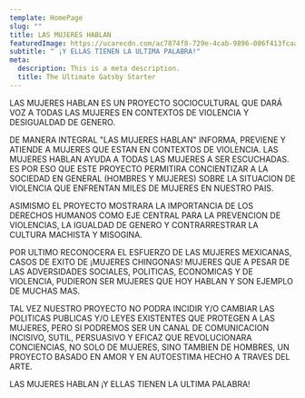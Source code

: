 ```yaml
---
template: HomePage
slug: ""
title: LAS MUJERES HABLAN
featuredImage: https://ucarecdn.com/ac7874f8-729e-4cab-9896-086f413fcaad/
subtitle: " ¡Y ELLAS TIENEN LA ULTIMA PALABRA!"
meta:
  description: This is a meta description.
  title: The Ultimate Gatsby Starter
---
```

LAS MUJERES HABLAN ES UN PROYECTO SOCIOCULTURAL QUE DARÁ VOZ A
TODAS LAS MUJERES EN CONTEXTOS DE VIOLENCIA Y DESIGUALDAD DE GENERO.

D﻿E MANERA INTEGRAL "LAS MUJERES HABLAN" INFORMA, PREVIENE Y ATIENDE A MUJERES QUE ESTAN EN CONTEXTOS DE VIOLENCIA. LAS MUJERES HABLAN AYUDA A TODAS LAS MUJERES A SER ESCUCHADAS. ES POR ESO QUE ESTE PROYECTO PERMITIRA CONCIENTIZAR A LA SOCIEDAD EN GENERAL (HOMBRES Y MUJERES) SOBRE LA SITUACION DE VIOLENCIA QUE ENFRENTAN MILES DE MUJERES EN NUESTRO PAIS.



A﻿SIMISMO EL PROYECTO MOSTRARA LA IMPORTANCIA DE LOS DERECHOS HUMANOS COMO EJE CENTRAL PARA LA PREVENCION DE VIOLENCIAS, LA IGUALDAD DE GENERO Y CONTRARRESTRAR LA CULTURA MACHISTA Y MISOGINA.

P﻿OR ULTIMO RECONOCERA EL ESFUERZO DE LAS MUJERES MEXICANAS, CASOS DE EXITO DE ¡MUJERES CHINGONAS! MUJERES QUE A PESAR DE LAS ADVERSIDADES SOCIALES, POLITICAS, ECONOMICAS Y DE VIOLENCIA, PUDIERON SER MUJERES QUE HOY HABLAN Y SON EJEMPLO DE MUCHAS MAS.

T﻿AL VEZ NUESTRO PROYECTO NO PODRA INCIDIR Y/O CAMBIAR LAS POLITICAS PUBLICAS Y/O LEYES EXISTENTES QUE PROTEGEN A LAS MUJERES, PERO SI PODREMOS SER UN CANAL DE COMUNICACION INCISIVO, SUTIL, PERSUASIVO Y EFICAZ QUE REVOLUCIONARA CONCIENCIAS, NO SOLO DE MUJERES, SINO TAMBIEN DE HOMBRES, UN PROYECTO BASADO EN AMOR Y EN AUTOESTIMA HECHO A TRAVES DEL ARTE.

LAS MUJERES HABLAN ¡Y ELLAS TIENEN LA ULTIMA PALABRA!